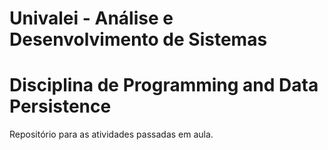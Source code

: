 # Univalei - Análise e Desenvolvimento de Sistemas
# Disciplina de Programming and Data Persistence
Repositório para as atividades passadas em aula.
